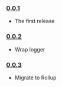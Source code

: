 ### [0.0.1](https://github.com/jellydn/justext/releases/tag/v0.0.1)

- The first release

### [0.0.2](https://github.com/jellydn/justext/releases/tag/v0.0.2)

- Wrap logger

### [0.0.3](https://github.com/jellydn/justext/releases/tag/v0.0.3)

- Migrate to Rollup
